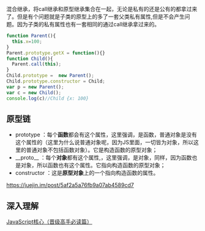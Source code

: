 混合继承，将call继承和原型继承集合在一起，无论是私有的还是公有的都拿过来了。但是有个问题就是子类的原型上的多了一套父类私有属性,但是不会产生问题。因为子类的私有属性也有一套相同的通过call继承拿过来的。

```js
function Parent(){
  this.x=100;
}
Parent.prototype.getX = function(){}
function Child(){
  Parent.call(this);
}
Child.prototype =  new Parent();
Child.prototype.constructor = Child;
var p = new Parent();
var c = new Child();
console.log(c)//Child {x: 100}
```

## 原型链

- prototype ：每个**函数**都会有这个属性，这里强调，是函数，普通对象是没有这个属性的（这里为什么说普通对象呢，因为JS里面，一切皆为对象，所以这里的普通对象不包括函数对象）。它是构造函数的原型对象；
- \_\_proto\_\_ ：每个**对象**都有这个属性,，这里强调，是对象，同样，因为函数也是对象，所以函数也有这个属性。它指向构造函数的原型对象；
- constructor ：这是**原型对象**上的一个指向构造函数的属性。

<https://juejin.im/post/5af2a5a76fb9a07ab4589cd7>

## 深入理解

[JavaScript核心（晋级高手必读篇）](http://www.cnblogs.com/TomXu/archive/2012/01/12/2308594.html)